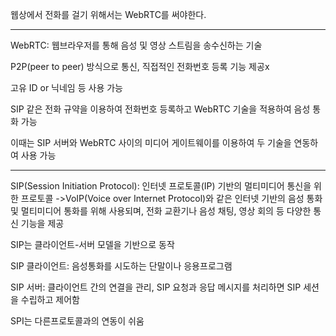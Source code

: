 웹상에서 전화를 걸기 위해서는 WebRTC를 써야한다.

---
WebRTC: 웹브라우저를 통해 음성 및 영상 스트림을 송수신하는 기술

P2P(peer to peer) 방식으로 통신, 직접적인 전화번호 등록 기능 제공x

고유 ID or 닉네임 등 사용 가능

SIP 같은 전화 규약을 이용하여 전화번호 등록하고 WebRTC 기술을 적용하여 음성 통화 가능

이때는 SIP 서버와 WebRTC 사이의 미디어 게이트웨이를 이용하여 두 기술을 연동하여 사용 가능

---
SIP(Session Initiation Protocol): 인터넷 프로토콜(IP) 기반의 멀티미디어 통신을 위한 프로토콜
->VoIP(Voice over Internet Protocol)와 같은 인터넷 기반의 음성 통화 및 멀티미디어 통화를 위해 사용되며,
  전화 교환기나 음성 채팅, 영상 회의 등 다양한 통신 기능을 제공

SIP는 클라이언트-서버 모델을 기반으로 동작

SIP 클라이언트: 음성통화를 시도하는 단말이나 응용프로그램

SIP 서버: 클라이언트 간의 연결을 관리, SIP 요청과 응답 메시지를 처리하면 SIP 세션을 수립하고 제어함

SPI는 다른프로토콜과의 연동이 쉬움
